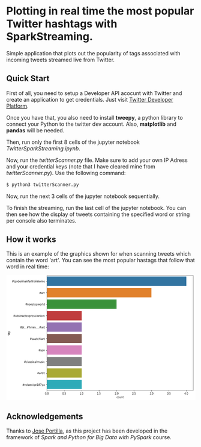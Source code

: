 # Plotting in real time the most popular Twitter hashtags with SparkStreaming.

Simple application that plots out the popularity of tags associated with incoming tweets streamed live from Twitter.

## Quick Start

First of all, you need to setup a Developer API acocunt with Twitter and create an application to get credentials. Just visit [Twitter Developer Platform](https://apps.twitter.com/).

Once you have that, you also need to install **tweepy**, a python library to connect your Python to the twitter dev account. Also, **matplotlib** and **pandas** will be needed.

Then, run only the first 8 cells of the jupyter notebook *TwitterSparkStreaming.ipynb*.

Now, run the *twitterScanner.py* file. Make sure to add your own IP Adress and your credential keys (note that I have cleared mine from *twitterScanner.py*). Use the following command:

```bash
$ python3 twitterScanner.py
```
Now, run the next 3 cells of the jupyter notebook sequentially.

To finish the streaming, run the last cell of the jupyter notebook. You can then see how the display of tweets containing the specified word or string per console also terminates.

## How it works

This is an example of the graphics shown for when scanning tweets which contain the word 'art'. You can see the most popular hastags that follow that word in real time: <p align="center"> <img src="/img/img1.PNG"/>

## Acknowledgements

Thanks to [Jose Portilla](https://www.linkedin.com/in/jmportilla/), as this project has been developed in the framework of *Spark and Python for Big Data with PySpark* course.
